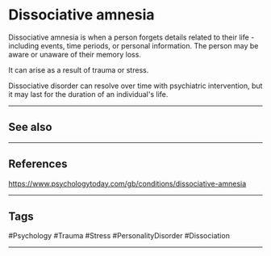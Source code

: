 # Dissociative amnesia

Dissociative amnesia is when a person forgets details related to their life - including events, time periods, or personal information. The person may be aware or unaware of their memory loss.

It can arise as a result of trauma or stress.

Dissociative disorder can resolve over time with psychiatric intervention, but it may last for the duration of an individual's life.

---
## See also

---
## References

https://www.psychologytoday.com/gb/conditions/dissociative-amnesia

---
## Tags

#Psychology #Trauma #Stress #PersonalityDisorder #Dissociation 

---

